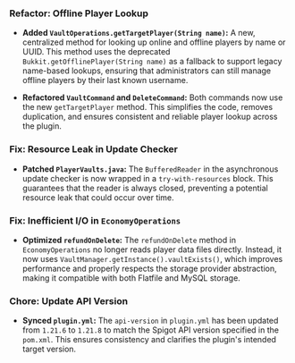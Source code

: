 
### Refactor: Offline Player Lookup

- **Added `VaultOperations.getTargetPlayer(String name)`:** A new, centralized method for looking up online and offline players by name or UUID. This method uses the deprecated `Bukkit.getOfflinePlayer(String name)` as a fallback to support legacy name-based lookups, ensuring that administrators can still manage offline players by their last known username.

- **Refactored `VaultCommand` and `DeleteCommand`:** Both commands now use the new `getTargetPlayer` method. This simplifies the code, removes duplication, and ensures consistent and reliable player lookup across the plugin.

### Fix: Resource Leak in Update Checker

- **Patched `PlayerVaults.java`:** The `BufferedReader` in the asynchronous update checker is now wrapped in a `try-with-resources` block. This guarantees that the reader is always closed, preventing a potential resource leak that could occur over time.

### Fix: Inefficient I/O in `EconomyOperations`

- **Optimized `refundOnDelete`:** The `refundOnDelete` method in `EconomyOperations` no longer reads player data files directly. Instead, it now uses `VaultManager.getInstance().vaultExists()`, which improves performance and properly respects the storage provider abstraction, making it compatible with both Flatfile and MySQL storage.

### Chore: Update API Version

- **Synced `plugin.yml`:** The `api-version` in `plugin.yml` has been updated from `1.21.6` to `1.21.8` to match the Spigot API version specified in the `pom.xml`. This ensures consistency and clarifies the plugin's intended target version.